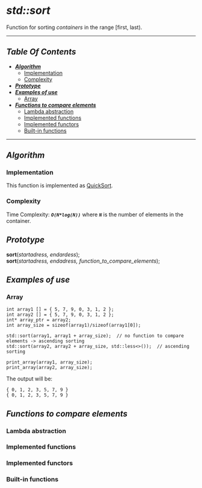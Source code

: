 # ___std::sort___
Function for sorting _containers_ in the range \[first, last\).  


---  
## *Table Of Contents*
   - *__[Algorithm](#algorithm)__*  
      - [Implementation](#implementation)  
      - [Complexity](#complexity)   
   - *__[Prototype](#prototype)__*  
   - *__[Examples of use](#examples-of-use)__*   
      - [Array](#array)  
   - *__[Functions to compare elements](#functions-to-compare-elements)__*   
      - [Lambda abstraction](#lambda-abstraction)        
      - [Implemented functions](#implemented-functions)  
      - [Implemented functors](#implemented-functors)  
      - [Built-in functions](#built-in-functions)  
   
---  

## ___Algorithm___

### Implementation
This function is implemented as [QuickSort](https://www.geeksforgeeks.org/quick-sort/).  

### Complexity
Time Complexity: *__`O(N*log(N))`__* where *__`N`__* is the number of elements in the container.

## ___Prototype___  

**sort**(*startadress, endardess*);  
**sort**(*startadress, endadress, function_to_compare_elements*);  

## ___Examples of use___
### Array 
```
int array1 [] = { 5, 7, 9, 0, 3, 1, 2 };  
int array2 [] = { 5, 7, 9, 0, 3, 1, 2 };  
int* array_ptr = array2;
int array_size = sizeof(array1)/sizeof(array1[0]);

std::sort(array1, array1 + array_size);  // no function to compare elements -> ascending sorting
std::sort(array2, array2 + array_size, std::less<>());  // ascending sorting

print_array(array1, array_size);
print_array(array2, array_size);
```
The output will be:  
```
{ 0, 1, 2, 3, 5, 7, 9 }
{ 0, 1, 2, 3, 5, 7, 9 }
```
## ___Functions to compare elements___
### Lambda abstraction
### Implemented functions
### Implemented functors
### Built-in functions
